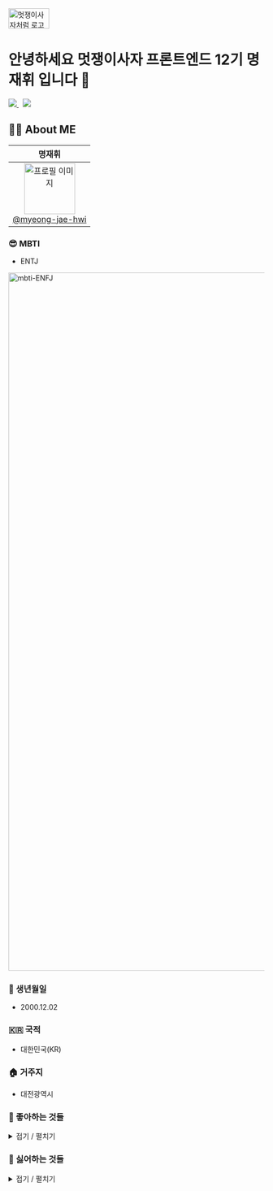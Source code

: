<a href="https://likelion.net">
  <img src="https://github.com/user-attachments/assets/2065073c-3452-4d92-b7ec-053ff25575e8" alt="멋쟁이사자처럼 로고" height=40 width=80>
</a>

# 안녕하세요 멋쟁이사자 프론트엔드 12기 명재휘 입니다 👋

<p>
  <a href="https://re-hwi.tistory.com">
  <img src="https://img.shields.io/badge/Tistory-eb6753?style=for-the-badge&logo=Tistory&logoColor=white">
    </a>
  &nbsp
  <a href="https://github.com/myeong-jae-hwi">
  <img src="https://img.shields.io/badge/github-181717?style=for-the-badge&logo=github&logoColor=white">
    </a>
</p>  

## 🙋‍♂️ About ME 

| **명재휘** | 
| :------: |
| [<img src="https://avatars.githubusercontent.com/u/72872676?v=4" alt="프로필 이미지" height=100 width=100> <br/> @myeong-jae-hwi](https://github.com/myeong-jae-hwi) 

### 😎 MBTI
- ENTJ

<img width="1374" alt="mbti-ENFJ" src="https://github.com/user-attachments/assets/bfc19021-72b8-4c9d-9527-10e1b4420650">

### 🎂 생년월일
- 2000.12.02

### 🇰🇷 국적 
- 대한민국(KR) 

### 🏠 거주지 
- 대전광역시

### 🧩 좋아하는 것들

<details>
<summary>접기 / 펼치기</summary>

<br>

- 운동 💪
- 음악듣기 🎵
- 커피 ☕️
- 영화보기 🎬
- 고기 🍖
</details>

### 🚨 싫어하는 것들

<details>
<summary>접기 / 펼치기</summary>

<br>

- 비 오는 날 ☔️
- 가지 🍆
- 세균 🦠
- 벌레 🪰
</details>
